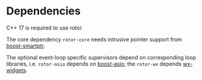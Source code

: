 # Dependencies

[boost-smartptr]: https://www.boost.org/doc/libs/release/libs/smart_ptr/ "Boost Smart Pointers"
[boost-asio]: https://www.boost.org/doc/libs/release/libs/asio/ "Boost Asio"
[wx-widgets]: https://www.wxwidgets.org/ "wxWidgets"

C++ 17 is required to use rotor.

The core dependency `rotor-core` needs intrusive pointer support from [boost-smartptr].

The optional event-loop specific supervisors depend on corresponding loop libraries, i.e.
`rotor-asio` depends on [boost-asio]; the `rotor-wx` depends [wx-widgets].

